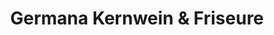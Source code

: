 ---
title: "Germana Kernwein & Friseure"
url: /remscheid/germana-kernwein-und-friseure/
shop: Friseur
---